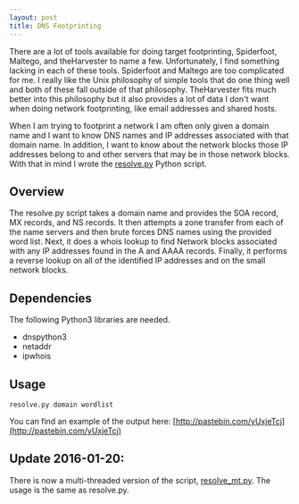 ```yaml
---
layout: post
title: DNS Footprinting
---
```


There are a lot of tools available for doing target footprinting, Spiderfoot, Maltego, and theHarvester to name a few. Unfortunately, I find something lacking in each of these tools. Spiderfoot and Maltego are too complicated for me. I really like the Unix philosophy of simple tools that do one thing well and both of these fall outside of that philosophy. TheHarvester fits much better into this philosophy but it also provides a lot of data I don't want when doing network footprinting, like email addresses and shared hosts.

When I am trying to footprint a network I am often only given a domain name and I want to know DNS names and IP addresses associated with that domain name. In addition, I want to know about the network blocks those IP addresses belong to and other servers that may be in those network blocks. With that in mind I wrote the [resolve.py](https://github.com/averagesecurityguy/scripts/blob/master/resolve.py) Python script.

## Overview
The resolve.py script takes a domain name and provides the SOA record, MX records, and NS records. It then attempts a zone transfer from each of the name servers and then brute forces DNS names using the provided word list. Next, it does a whois lookup to find Network blocks associated with any IP addresses found in the A and AAAA records. Finally, it performs a reverse lookup on all of the identified IP addresses and on the small network blocks.

## Dependencies
The following Python3 libraries are needed.
* dnspython3
* netaddr
* ipwhois

## Usage
`resolve.py domain wordlist`

You can find an example of the output here: [http://pastebin.com/yUxjeTcj](http://pastebin.com/yUxjeTcj)


## Update 2016-01-20:
There is now a multi-threaded version of the script, [resolve_mt.py](https://github.com/averagesecurityguy/scripts/blob/master/resolve_mt.py). The usage is the same as resolve.py.